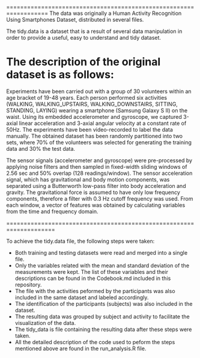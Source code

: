 ==================================================================
The data was originally a Human Activity Recognition Using Smartphones Dataset, distributed in several files.

The tidy.data is a dataset that is a result of several data manipulation in order to provide a useful, easy to understand and tidy dataset.

The description of the original dataset is as follows:
==================================================================

Experiments have been carried out with a group of 30 volunteers within an age bracket of 19-48 years. Each person performed six activities (WALKING, WALKING_UPSTAIRS, WALKING_DOWNSTAIRS, SITTING, STANDING, LAYING) wearing a smartphone (Samsung Galaxy S II) on the waist. Using its embedded accelerometer and gyroscope, we captured 3-axial linear acceleration and 3-axial angular velocity at a constant rate of 50Hz. The experiments have been video-recorded to label the data manually. The obtained dataset has been randomly partitioned into two sets, where 70% of the volunteers was selected for generating the training data and 30% the test data. 

The sensor signals (accelerometer and gyroscope) were pre-processed by applying noise filters and then sampled in fixed-width sliding windows of 2.56 sec and 50% overlap (128 readings/window). The sensor acceleration signal, which has gravitational and body motion components, was separated using a Butterworth low-pass filter into body acceleration and gravity. The gravitational force is assumed to have only low frequency components, therefore a filter with 0.3 Hz cutoff frequency was used. From each window, a vector of features was obtained by calculating variables from the time and frequency domain.

====================================================================

To achieve the tidy.data file, the following steps were taken:

* Both training and testing datasets were read and merged into a single file.
* Only the variables related with the mean and standard deviation of the measurements were kept. The list of these variables and their descriptions can be found in the Codebook.md included in this repository.
* The file with the activities peformed by the participants was also included in the same dataset and labeled accordingly.
* The identification of the participants (subjects) was also included in the dataset.
* The resulting data was grouped by subject and activity to facilitate the visualization of the data.
* The tidy_data is file containing the resulting data after these steps were taken.
* All the detailed description of the code used to peform the steps mentioned above are found in the run_analysis.R file.
